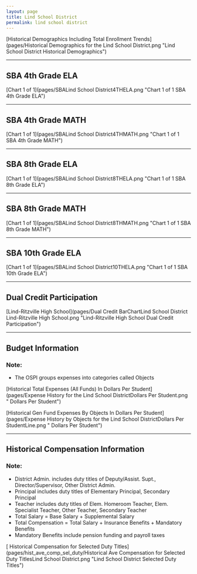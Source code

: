 ```yaml
---
layout: page
title: Lind School District
permalink: lind school district
---
```



[Historical Demographics Including Total Enrollment Trends](pages/Historical Demographics for the Lind School District.png "Lind School District Historical Demographics")

___

## SBA 4th Grade ELA

[Chart 1 of 1](pages/SBALind School District4THELA.png "Chart 1 of 1 SBA 4th Grade ELA")


___

## SBA 4th Grade MATH

[Chart 1 of 1](pages/SBALind School District4THMATH.png "Chart 1 of 1 SBA 4th Grade MATH")


___

## SBA 8th Grade ELA

[Chart 1 of 1](pages/SBALind School District8THELA.png "Chart 1 of 1 SBA 8th Grade ELA")


___

## SBA 8th Grade MATH

[Chart 1 of 1](pages/SBALind School District8THMATH.png "Chart 1 of 1 SBA 8th Grade MATH")


___

## SBA 10th Grade ELA

[Chart 1 of 1](pages/SBALind School District10THELA.png "Chart 1 of 1 SBA 10th Grade ELA")


___

## Dual Credit Participation

[Lind-Ritzville High School](pages/Dual Credit BarChartLind School District Lind-Ritzville High School.png "Lind-Ritzville High School Dual Credit Participation")


___

## Budget Information
### Note:
- The OSPI groups expenses into categories called Objects

[Historical Total Expenses (All Funds) In Dollars Per Student](pages/Expense History for the Lind School DistrictDollars Per Student.png " Dollars Per Student")

[Historical Gen Fund Expenses By Objects In Dollars Per Student](pages/Expense History by Objects for the Lind School DistrictDollars Per StudentLine.png " Dollars Per Student")


___

## Historical Compensation Information
### Note:
- District Admin. includes duty titles of Deputy/Assist. Supt., Director/Supervisor, Other District Admin.
- Principal includes duty titles of Elementary Principal, Secondary Principal
- Teacher includes duty titles of Elem. Homeroom Teacher, Elem. Specialist Teacher, Other Teacher, Secondary Teacher
- Total Salary = Base Salary + Supplemental Salary
- Total Compensation = Total Salary + Insurance Benefits + Mandatory Benefits
- Mandatory Benefits include pension funding and payroll taxes

[ Historical Compensation for Selected Duty Titles](pages/hist_ave_comp_sel_duty/Historical Ave Compensation for Selected Duty TitlesLind School District.png "Lind School District Selected Duty Titles")

